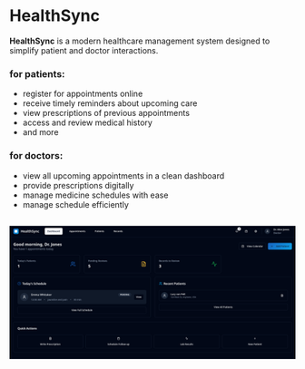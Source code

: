 # HealthSync  

**HealthSync** is a modern healthcare management system designed to simplify patient and doctor interactions.  

### for patients:
- register for appointments online  
- receive timely reminders about upcoming care  
- view prescriptions of previous appointments
- access and review medical history  
- and more 

### for doctors:
- view all upcoming appointments in a clean dashboard  
- provide prescriptions digitally  
- manage medicine schedules with ease  
- manage schedule efficiently


##

![alt text](./assets/dashboard.png)